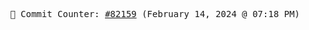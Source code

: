 <p align="center">
    <samp>
        📮 Commit Counter: <a href="https://github.com/Javascript-void0/Javascript-void0/commits/main">#82159</a> (February 14, 2024 @ 07:18 PM)
    </samp>
</p>